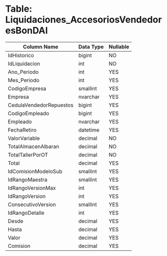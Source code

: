 # Table: Liquidaciones_AccesoriosVendedoresBonDAI

| Column Name | Data Type | Nullable |
|-------------|-----------|----------|
| IdHistorico | bigint | NO |
| IdLiquidacion | int | NO |
| Ano_Periodo | int | YES |
| Mes_Periodo | int | YES |
| CodigoEmpresa | smallint | YES |
| Empresa | nvarchar | YES |
| CedulaVendedorRepuestos | bigint | YES |
| CodigoEmpleado | bigint | YES |
| Empleado | nvarchar | YES |
| FechaRetiro | datetime | YES |
| ValorVariable | decimal | NO |
| TotalAlmacenAlbaran | decimal | NO |
| TotalTallerPorOT | decimal | NO |
| Total | decimal | YES |
| IdComisionModeloSub | smallint | YES |
| IdRangoMaestra | smallint | YES |
| IdRangoVersionMax | int | YES |
| IdRangoVersion | int | YES |
| ConsecutivoVersion | smallint | YES |
| IdRangoDetalle | int | YES |
| Desde | decimal | YES |
| Hasta | decimal | YES |
| Valor | decimal | YES |
| Comision | decimal | YES |
